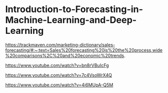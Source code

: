 # Introduction-to-Forecasting-in-Machine-Learning-and-Deep-Learning
https://trackmaven.com/marketing-dictionary/sales-forecasting/#:~:text=Sales%20forecasting%20is%20the%20process,wide%20comparisons%2C%20and%20economic%20trends.

https://www.youtube.com/watch?v=bn8rVBuIcFg

https://www.youtube.com/watch?v=7c4VsoWrX4Q

https://www.youtube.com/watch?v=4i6MUpA-Q5M
